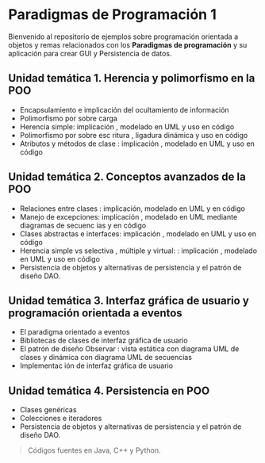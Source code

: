 # Paradigmas de Programación 1

Bienvenido al repositorio de ejemplos sobre programación orientada a objetos y remas relacionados con los **Paradigmas de programación** y su aplicación para crear GUI y Persistencia de datos.




## Unidad temática 1. Herencia y polimorfismo en la POO
- Encapsulamiento e implicación del ocultamiento de información
- Polimorfismo por sobre carga
- Herencia simple: implicación , modelado en UML y uso en código
- Polimorfismo por sobre esc ritura , ligadura dinámica y uso en código
- Atributos y métodos de clase : implicación , modelado en UML y uso en código

## Unidad temática 2. Conceptos avanzados de la POO
- Relaciones entre clases : implicación, modelado en UML y en código  
- Manejo de excepciones: implicación , modelado en UML mediante diagramas de secuenc ias y en código  
- Clases abstractas e interfaces: implicación , modelado en UML y uso en código  
- Herencia simple vs selectiva , múltiple y virtual: : implicación , modelado en UML y uso en código  
- Persistencia de objetos y alternativas de persistencia y el patrón de diseño DAO.

## Unidad temática 3. Interfaz gráfica de usuario y programación orientada a eventos
- El paradigma orientado a eventos  
- Bibliotecas de clases de interfaz gráfica de usuario
- El patrón de diseño Observar : vista estática con diagrama UML de clases y dinámica con diagrama UML de secuencias
- Implementac ión de interfaz gráfica de usuario

## Unidad temática 4. Persistencia en POO
- Clases genéricas  
- Colecciones e iteradores
- Persistencia de objetos y alternativas de persistencia y el patrón de diseño DAO.


> Códigos fuentes en Java, C++ y Python.

